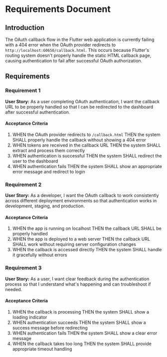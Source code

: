 # Requirements Document

## Introduction

The OAuth callback flow in the Flutter web application is currently failing with a 404 error when the OAuth provider redirects to `http://localhost:60650/callback.html`. This occurs because Flutter's routing system doesn't properly handle the static HTML callback page, causing authentication to fail after successful OAuth authorization.

## Requirements

### Requirement 1

**User Story:** As a user completing OAuth authentication, I want the callback URL to be properly handled so that I can be redirected to the dashboard after successful authentication.

#### Acceptance Criteria

1. WHEN the OAuth provider redirects to `/callback.html` THEN the system SHALL properly handle the callback without showing a 404 error
2. WHEN tokens are received in the callback URL THEN the system SHALL extract and process them correctly
3. WHEN authentication is successful THEN the system SHALL redirect the user to the dashboard
4. WHEN authentication fails THEN the system SHALL show an appropriate error message and redirect to login

### Requirement 2

**User Story:** As a developer, I want the OAuth callback to work consistently across different deployment environments so that authentication works in development, staging, and production.

#### Acceptance Criteria

1. WHEN the app is running on localhost THEN the callback URL SHALL be properly handled
2. WHEN the app is deployed to a web server THEN the callback URL SHALL work without requiring server configuration changes
3. WHEN the callback is accessed directly THEN the system SHALL handle it gracefully without errors

### Requirement 3

**User Story:** As a user, I want clear feedback during the authentication process so that I understand what's happening and can troubleshoot if needed.

#### Acceptance Criteria

1. WHEN the callback is processing THEN the system SHALL show a loading indicator
2. WHEN authentication succeeds THEN the system SHALL show a success message before redirecting
3. WHEN authentication fails THEN the system SHALL show a clear error message
4. WHEN the callback takes too long THEN the system SHALL provide appropriate timeout handling